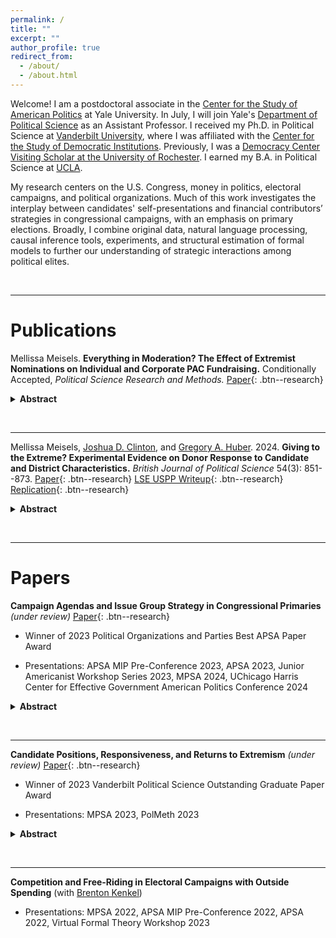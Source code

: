 ```yaml
---
permalink: /
title: ""
excerpt: ""
author_profile: true
redirect_from: 
  - /about/
  - /about.html
---
```


Welcome! I am a postdoctoral associate in the [Center for the Study of American Politics](https://csap.yale.edu/) at Yale University. In July, I will join Yale's [Department of Political Science](https://politicalscience.yale.edu/) as an Assistant Professor. I received my Ph.D. in Political Science at [Vanderbilt University](https://www.vanderbilt.edu/political-science/), where I was affiliated with the [Center for the Study of Democratic Institutions](https://www.vanderbilt.edu/csdi/). Previously, I was a [Democracy Center Visiting Scholar at the University of Rochester](https://www.sas.rochester.edu/democracycenter/research/visiting-scholars.html). I earned my B.A. in Political Science at [UCLA](https://polisci.ucla.edu/). 

My research centers on the U.S. Congress, money in politics, electoral campaigns, and political organizations. Much of this work investigates the interplay between candidates' self-presentations and financial contributors’ strategies in congressional campaigns, with an emphasis on primary elections. Broadly, I combine original data, natural language processing, causal inference tools, experiments, and structural estimation of formal models to further our understanding of strategic interactions among political elites.

&nbsp;

---
       
# Publications

Mellissa Meisels. **Everything in Moderation? The Effect of Extremist Nominations on Individual and Corporate PAC Fundraising.** Conditionally Accepted, *Political Science Research and Methods.* [Paper](/files/EIM_MM.pdf){: .btn--research} 

<details>
  <summary><b>Abstract</b></summary>
<i>Do ideologically extreme candidates enjoy fundraising advantages over more moderate candidates? Extant work documents a relationship between candidates' positions and campaign contributions subnationally and in donor surveys, yet identification challenges have hampered investigation in the congressional context. I employ a close primaries regression discontinuity design to examine how "as-if random" nominations of extreme versus moderate House candidates influence general election contributions from individual donors and corporate PACs from 1980 to 2020. Results at both the nominee and contributor levels demonstrate that corporate PACs financially penalize extremists while individual donors respond similarly to extreme and moderate candidates. These findings contribute to ongoing debates regarding the extent and nature of campaign contributors' role in congressional polarization.</i>
</details>

&nbsp;

---

Mellissa Meisels, [Joshua D. Clinton](https://www.joshclinton.com/), and [Gregory A. Huber](https://huber.research.yale.edu/). 2024. **Giving to the Extreme? Experimental Evidence on Donor Response to Candidate and District Characteristics.** *British Journal of Political Science* 54(3): 851--873. [Paper](https://doi.org/10.1017/S0007123423000650){: .btn--research} [LSE USPP Writeup](https://blogs.lse.ac.uk/usappblog/2024/02/08/political-donors-prefer-extreme-candidates-but-the-competitiveness-of-the-election-and-their-opponents-views-matter-too/){: .btn--research} [Replication](https://dataverse.harvard.edu/dataset.xhtml?persistentId=doi:10.7910/DVN/Q1X3RZ){: .btn--research}

<details>
  <summary><b>Abstract</b></summary>
<i>How does candidate ideology affect donors' contribution decisions in U.S. House elections? Studies of donor motivations have struggled with confounding of candidate, donor, and district characteristics in observational data and the difficulty of assessing trade-offs in surveys. We investigate how these factors affect contribution decisions using experimental vignettes administered to 7,000 verified midterm donors. While ideological congruence influences donors' likelihood of contributing to a candidate, district competitiveness and opponent extremity are equally important. Moreover, the response to ideology is asymmetric and heterogeneous: donors penalize more moderate candidates five times more heavily than more extreme candidates, with the most extreme donors exhibiting the greatest preference for candidates even more extreme than themselves. Republicans also exhibit a greater relative preference for extremism than Democrats, although partisan differences are smaller than differences by donor extremism. Our findings suggest that strategic considerations matter, and donors incentivize candidate extremism even more than previously thought.</i>
</details>

&nbsp;  

---

       
# Papers

**Campaign Agendas and Issue Group Strategy in Congressional Primaries** *(under review)* [Paper](/files/Meisels_CampaignIssueGroups.pdf){: .btn--research}


* Winner of 2023 Political Organizations and Parties Best APSA Paper Award

* Presentations: APSA MIP Pre-Conference 2023, APSA 2023, Junior Americanist Workshop Series 2023, MPSA 2024, UChicago Harris Center for Effective Government American Politics Conference 2024

<details>
  <summary><b>Abstract</b></summary>
<i>Which candidates do issue PACs support in House primaries? Competing theories suggest a focus on either friendly incumbents or new potential allies, yet evaluating divergent predictions requires data on candidates’ agendas. I leverage original issue platform text from campaign websites, FEC receipts, and bill summaries to measure campaign attention, PAC funding, and legislative activity across nine major issue areas from 2016 to 2022. I use various within–candidate research designs to show that candidates who prioritize an issue raise more money from PACs related to the issue, and these “issue champions” enjoy double the incumbency advantage in issue PAC fundraising compared to others — a difference not attributable to differences in subsequent legislative activity. These results illuminate the beginning of legislator–group relationships by providing new evidence that issue groups rely on campaign rhetoric in primaries to identify and foster connections with potential champions of their cause.</i>
</details>
   
&nbsp;  

---

**Candidate Positions, Responsiveness, and Returns to Extremism** *(under review)* [Paper](/files/MM_PCPC.pdf){: .btn--research}

* Winner of 2023 Vanderbilt Political Science Outstanding Graduate Paper Award

* Presentations: MPSA 2023, PolMeth 2023

<details>
  <summary><b>Abstract</b></summary>
<i>The concept of candidate positioning is central to the study of U.S. elections, representation, and political behavior. Existing work, however, overwhelmingly relies on indirect measures which may not reflect candidates’ stated positions. I analyze foundational relationships between candidate positions and district partisanship, primary electoral success, and primary fundraising performance with existing approaches versus text scaling estimates based on an original collection of campaign platforms from House primary candidates' websites in 2016, 2018, 2020, 2022, and 2024. Directly measuring candidates' positions using campaign platforms leads to conclusions vastly different than those reached with existing measures. While platform-based measures suggest candidates are responsive to their districts, existing measures do not. Within district, however, existing measures show financial and electoral penalties to extremism in primaries, but platform-based measures show no such penalty. These findings have wide-ranging implications for a number of ongoing scholarly debates which involve congressional candidates' positions.</i>
</details>


&nbsp;  

---
**Competition and Free-Riding in Electoral Campaigns with Outside Spending** (with [Brenton Kenkel](https://bkenkel.com/))

* Presentations: MPSA 2022, APSA MIP Pre-Conference 2022, APSA 2022, Virtual Formal Theory Workshop 2023


&nbsp;  


